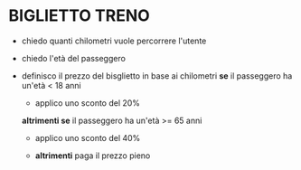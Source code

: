 # BIGLIETTO TRENO

- chiedo quanti chilometri vuole percorrere l'utente
- chiedo l'età del passeggero

- definisco il prezzo del bisglietto in base ai chilometri
  **se** il passeggero ha un'età < 18 anni

  - applico uno sconto del 20%

  **altrimenti se** il passeggero ha un'età >= 65 anni

  - applico uno sconto del 40%

  - **altrimenti** paga il prezzo pieno
